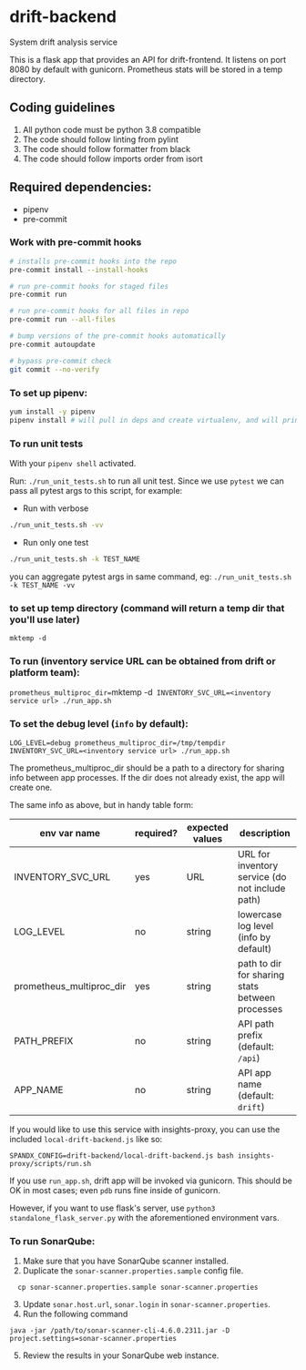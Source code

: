 # drift-backend
System drift analysis service

This is a flask app that provides an API for drift-frontend. It listens on port
8080 by default with gunicorn. Prometheus stats will be stored in a temp
directory.

## Coding guidelines
1. All python code must be python 3.8 compatible
1. The code should follow linting from pylint
1. The code should follow formatter from black
1. The code should follow imports order from isort

## Required dependencies:
- pipenv
- pre-commit

### Work with pre-commit hooks

```bash
# installs pre-commit hooks into the repo
pre-commit install --install-hooks

# run pre-commit hooks for staged files
pre-commit run

# run pre-commit hooks for all files in repo
pre-commit run --all-files

# bump versions of the pre-commit hooks automatically
pre-commit autoupdate

# bypass pre-commit check
git commit --no-verify
```

### To set up pipenv:
```bash
yum install -y pipenv
pipenv install # will pull in deps and create virtualenv, and will print next steps to run
```
### To run unit tests

With your `pipenv shell` activated.

Run: `./run_unit_tests.sh` to run all unit test. Since we use `pytest` we can pass all pytest args to this script, for example:

- Run with verbose
```bash
./run_unit_tests.sh -vv
```

- Run only one test
```bash
./run_unit_tests.sh -k TEST_NAME
```
you can aggregate pytest args in same command, eg: `./run_unit_tests.sh -k TEST_NAME -vv`

### to set up temp directory (command will return a temp dir that you'll use later)
```
mktemp -d
```

### To run (inventory service URL can be obtained from drift or platform team):

`prometheus_multiproc_dir=`mktemp -d` INVENTORY_SVC_URL=<inventory service url> ./run_app.sh`


### To set the debug level (`info` by default):

`LOG_LEVEL=debug prometheus_multiproc_dir=/tmp/tempdir INVENTORY_SVC_URL=<inventory service url> ./run_app.sh`

The prometheus_multiproc_dir should be a path to a directory for sharing info
between app processes. If the dir does not already exist, the app will create
one.

The same info as above, but in handy table form:

| env var name              | required? | expected values | description                                       |
| ------------              | --------- | --------------- | ------------                                      |
| INVENTORY_SVC_URL         | yes       | URL             | URL for inventory service (do not include path)   |
| LOG_LEVEL                 | no        | string          | lowercase log level (info by default)             |
| prometheus_multiproc_dir  | yes       | string          | path to dir for sharing stats between processes   |
| PATH_PREFIX               | no        | string          | API path prefix (default: `/api`)                 |
| APP_NAME                  | no        | string          | API app name (default: `drift`)                   |

If you would like to use this service with insights-proxy, you can use the
included `local-drift-backend.js` like so:

`SPANDX_CONFIG=drift-backend/local-drift-backend.js bash insights-proxy/scripts/run.sh`


If you use `run_app.sh`, drift app will be invoked via gunicorn. This should be
OK in most cases; even `pdb` runs fine inside of gunicorn.

However, if you want to use flask's server, use `python3 standalone_flask_server.py`
with the aforementioned environment vars.

### To run SonarQube:
1. Make sure that you have SonarQube scanner installed.
2. Duplicate the `sonar-scanner.properties.sample` config file.
```
  cp sonar-scanner.properties.sample sonar-scanner.properties
```
3. Update `sonar.host.url`, `sonar.login` in `sonar-scanner.properties`.
4. Run the following command
```
java -jar /path/to/sonar-scanner-cli-4.6.0.2311.jar -D project.settings=sonar-scanner.properties
```
5. Review the results in your SonarQube web instance.
